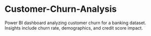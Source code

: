 # Customer-Churn-Analysis
Power BI dashboard analyzing customer churn for a banking dataset. Insights include churn rate, demographics, and credit score impact.
